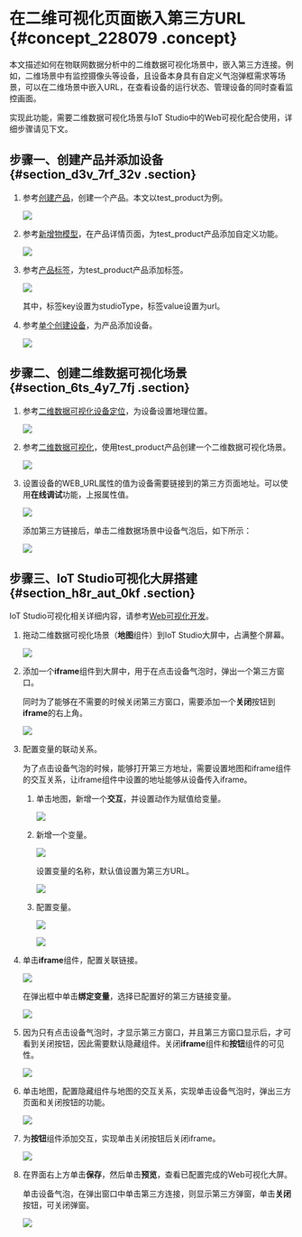 # 在二维可视化页面嵌入第三方URL {#concept_228079 .concept}

本文描述如何在物联网数据分析中的二维数据可视化场景中，嵌入第三方连接。例如，二维场景中有监控摄像头等设备，且设备本身具有自定义气泡弹框需求等场景，可以在二维场景中嵌入URL，在查看设备的运行状态、管理设备的同时查看监控画面。

实现此功能，需要二维数据可视化场景与IoT Studio中的Web可视化配合使用，详细步骤请见下文。

## 步骤一、创建产品并添加设备 {#section_d3v_7rf_32v .section}

1.  参考[创建产品](../../../../cn.zh-CN/用户指南/产品与设备/创建产品.md#)，创建一个产品。本文以test\_product为例。

    ![](http://static-aliyun-doc.oss-cn-hangzhou.aliyuncs.com/assets/img/190853/155834266746819_zh-CN.png)

2.  参考[新增物模型](../../../../cn.zh-CN/用户指南/产品与设备/物模型/新增物模型.md#)，在产品详情页面，为test\_product产品添加自定义功能。

    ![](http://static-aliyun-doc.oss-cn-hangzhou.aliyuncs.com/assets/img/190853/155834266846823_zh-CN.png)

3.  参考[产品标签](../../../../cn.zh-CN/用户指南/产品与设备/标签.md#section_u23_ssb_wdb)，为test\_product产品添加标签。

    ![](http://static-aliyun-doc.oss-cn-hangzhou.aliyuncs.com/assets/img/190853/155834266846826_zh-CN.png)

    其中，标签key设置为studioType，标签value设置为url。

4.  参考[单个创建设备](../../../../cn.zh-CN/用户指南/产品与设备/创建设备/单个创建设备.md#)，为产品添加设备。

    ![](http://static-aliyun-doc.oss-cn-hangzhou.aliyuncs.com/assets/img/190853/155834266846827_zh-CN.png)


## 步骤二、创建二维数据可视化场景 {#section_6ts_4y7_7fj .section}

1.  参考[二维数据可视化设备定位](../../../../cn.zh-CN/空间数据可视化/二维数据可视化设备定位.md#)，为设备设置地理位置。

    ![](http://static-aliyun-doc.oss-cn-hangzhou.aliyuncs.com/assets/img/190853/155834266846828_zh-CN.png)

2.  参考[二维数据可视化](../../../../cn.zh-CN/空间数据可视化/二维数据可视化.md#)，使用test\_product产品创建一个二维数据可视化场景。

    ![](http://static-aliyun-doc.oss-cn-hangzhou.aliyuncs.com/assets/img/190853/155834266846939_zh-CN.png)

3.  设置设备的WEB\_URL属性的值为设备需要链接到的第三方页面地址。可以使用**在线调试**功能，上报属性值。

    ![](http://static-aliyun-doc.oss-cn-hangzhou.aliyuncs.com/assets/img/190853/155834266847168_zh-CN.png)

    添加第三方链接后，单击二维数据场景中设备气泡后，如下所示：

    ![](http://static-aliyun-doc.oss-cn-hangzhou.aliyuncs.com/assets/img/190853/155834266847169_zh-CN.png)


## 步骤三、IoT Studio可视化大屏搭建 {#section_h8r_aut_0kf .section}

IoT Studio可视化相关详细内容，请参考[Web可视化开发](https://help.aliyun.com/document_detail/110475.html)。

1.  拖动二维数据可视化场景（**地图**组件）到IoT Studio大屏中，占满整个屏幕。

    ![](http://static-aliyun-doc.oss-cn-hangzhou.aliyuncs.com/assets/img/190853/155834266847112_zh-CN.png)

2.  添加一个**iframe**组件到大屏中，用于在点击设备气泡时，弹出一个第三方窗口。

    同时为了能够在不需要的时候关闭第三方窗口，需要添加一个**关闭**按钮到**iframe**的右上角。

    ![](http://static-aliyun-doc.oss-cn-hangzhou.aliyuncs.com/assets/img/190853/155834266847113_zh-CN.png)

3.  配置变量的联动关系。

    为了点击设备气泡的时候，能够打开第三方地址，需要设置地图和iframe组件的交互关系，让iframe组件中设置的地址能够从设备传入iframe。

    1.  单击地图，新增一个**交互**，并设置动作为赋值给变量。

        ![](http://static-aliyun-doc.oss-cn-hangzhou.aliyuncs.com/assets/img/190853/155834266847146_zh-CN.png)

    2.  新增一个变量。

        ![](http://static-aliyun-doc.oss-cn-hangzhou.aliyuncs.com/assets/img/190853/155834266947173_zh-CN.png)

        设置变量的名称，默认值设置为第三方URL。

        ![](http://static-aliyun-doc.oss-cn-hangzhou.aliyuncs.com/assets/img/190853/155834266947217_zh-CN.png)

    3.  配置变量。

        ![](http://static-aliyun-doc.oss-cn-hangzhou.aliyuncs.com/assets/img/190853/155834266947182_zh-CN.png)

        ![](http://static-aliyun-doc.oss-cn-hangzhou.aliyuncs.com/assets/img/190853/155834266947194_zh-CN.png)

4.  单击**iframe**组件，配置关联链接。

    ![](http://static-aliyun-doc.oss-cn-hangzhou.aliyuncs.com/assets/img/190853/155834266947196_zh-CN.png)

    在弹出框中单击**绑定变量**，选择已配置好的第三方链接变量。

    ![](http://static-aliyun-doc.oss-cn-hangzhou.aliyuncs.com/assets/img/190853/155834266947198_zh-CN.png)

5.  因为只有点击设备气泡时，才显示第三方窗口，并且第三方窗口显示后，才可看到关闭按钮，因此需要默认隐藏组件。关闭**iframe**组件和**按钮**组件的可见性。

    ![](http://static-aliyun-doc.oss-cn-hangzhou.aliyuncs.com/assets/img/190853/155834266947199_zh-CN.png)

6.  单击地图，配置隐藏组件与地图的交互关系，实现单击设备气泡时，弹出三方页面和关闭按钮的功能。

    ![](http://static-aliyun-doc.oss-cn-hangzhou.aliyuncs.com/assets/img/190853/155834266947203_zh-CN.png)

7.  为**按钮**组件添加交互，实现单击关闭按钮后关闭iframe。

    ![](http://static-aliyun-doc.oss-cn-hangzhou.aliyuncs.com/assets/img/190853/155834266947205_zh-CN.png)

8.  在界面右上方单击**保存**，然后单击**预览**，查看已配置完成的Web可视化大屏。

    单击设备气泡，在弹出窗口中单击第三方连接，则显示第三方弹窗，单击**关闭**按钮，可关闭弹窗。

    ![](http://static-aliyun-doc.oss-cn-hangzhou.aliyuncs.com/assets/img/190853/155834266947212_zh-CN.png)


